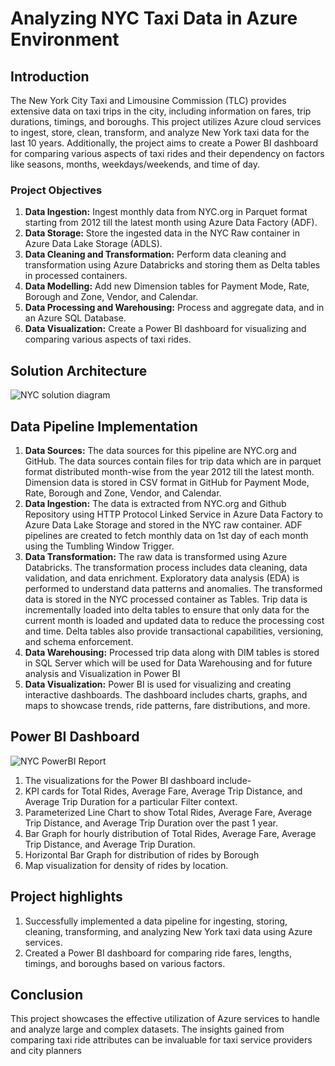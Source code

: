 # Analyzing NYC Taxi Data in Azure Environment


## Introduction 

The New York City Taxi and Limousine Commission (TLC) provides extensive data on taxi trips in the city, including information on fares, trip durations, timings, and boroughs. This project utilizes Azure cloud services to ingest, store, clean, transform, and analyze New York taxi data for the last 10 years. Additionally, the project aims to create a Power BI dashboard for comparing various aspects of taxi rides and their dependency on factors like seasons, months, weekdays/weekends, and time of day. 

### Project Objectives 

1. **Data Ingestion:** Ingest monthly data from NYC.org in Parquet format starting from 2012 till the latest month using Azure Data Factory (ADF). 
2. **Data Storage:** Store the ingested data in the NYC Raw container in Azure Data Lake Storage (ADLS). 
3. **Data Cleaning and Transformation:** Perform data cleaning and transformation using Azure Databricks and storing them as Delta tables in processed containers. 
4. **Data Modelling:** Add new Dimension tables for Payment Mode, Rate, Borough and Zone, Vendor, and Calendar. 
5. **Data Processing and Warehousing:** Process and aggregate data, and in an Azure SQL Database. 
6. **Data Visualization:** Create a Power BI dashboard for visualizing and comparing various aspects of taxi rides. 

## Solution Architecture

![NYC solution diagram](https://github.com/Shakti93/nyc-taxi-project/assets/84408451/528b297c-fe6e-401c-b660-e8b017d2abf3)

## Data Pipeline Implementation 

1. **Data Sources:** The data sources for this pipeline are NYC.org and GitHub. The data sources contain files for trip data which are in parquet format distributed month-wise from the year 2012 till the latest month. Dimension data is stored in CSV format in GitHub for Payment Mode, Rate, Borough and Zone, Vendor, and Calendar. 
2. **Data Ingestion:** The data is extracted from NYC.org and Github Repository using HTTP Protocol Linked Service in Azure Data Factory to Azure Data Lake Storage and stored in the NYC raw container. ADF pipelines are created to fetch monthly data on 1st day of each month using the Tumbling Window Trigger. 
3. **Data Transformation:** The raw data is transformed using Azure Databricks. The transformation process includes data cleaning, data validation, and data enrichment. Exploratory data analysis (EDA) is performed to understand data patterns and anomalies. The transformed data is stored in the NYC processed container as Tables. Trip data is incrementally loaded into delta tables to ensure that only data for the current month is loaded and updated data to reduce the processing cost and time. Delta tables also provide transactional capabilities, versioning, and schema enforcement. 
5. **Data Warehousing:** Processed trip data along with DIM tables is stored in SQL Server which will be used for Data Warehousing and for future analysis and Visualization in Power BI 
5. **Data Visualization:** Power BI is used for visualizing and creating interactive dashboards. The dashboard includes charts, graphs, and maps to showcase trends, ride patterns, fare distributions, and more. 

## Power BI Dashboard 

![NYC PowerBI Report](https://github.com/Shakti93/nyc-taxi-project/assets/84408451/5418bfb7-1043-4844-aab5-fc366f370667)


1. The visualizations for the Power BI dashboard include-  
2. KPI cards for Total Rides, Average Fare, Average Trip Distance, and Average Trip Duration for a particular Filter context. 
3. Parameterized Line Chart to show Total Rides, Average Fare, Average Trip Distance, and Average Trip Duration over the past 1 year. 
4. Bar Graph for hourly distribution of Total Rides, Average Fare, Average Trip Distance, and Average Trip Duration. 
5. Horizontal Bar Graph for distribution of rides by Borough 
6. Map visualization for density of rides by location. 


## Project highlights  

1. Successfully implemented a data pipeline for ingesting, storing, cleaning, transforming, and analyzing New York taxi data using Azure services. 
2. Created a Power BI dashboard for comparing ride fares, lengths, timings, and boroughs based on various factors. 


## Conclusion 

This project showcases the effective utilization of Azure services to handle and analyze large and complex datasets. The insights gained from comparing taxi ride attributes can be invaluable for taxi service providers and city planners 
